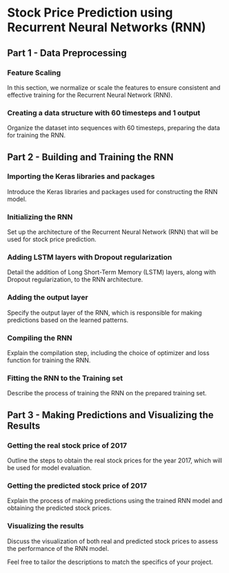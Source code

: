 # Stock Price Prediction using Recurrent Neural Networks (RNN)

## Part 1 - Data Preprocessing

### Feature Scaling

In this section, we normalize or scale the features to ensure consistent and effective training for the Recurrent Neural Network (RNN).

### Creating a data structure with 60 timesteps and 1 output

Organize the dataset into sequences with 60 timesteps, preparing the data for training the RNN.

## Part 2 - Building and Training the RNN

### Importing the Keras libraries and packages

Introduce the Keras libraries and packages used for constructing the RNN model.

### Initializing the RNN

Set up the architecture of the Recurrent Neural Network (RNN) that will be used for stock price prediction.

### Adding LSTM layers with Dropout regularization

Detail the addition of Long Short-Term Memory (LSTM) layers, along with Dropout regularization, to the RNN architecture.

### Adding the output layer

Specify the output layer of the RNN, which is responsible for making predictions based on the learned patterns.

### Compiling the RNN

Explain the compilation step, including the choice of optimizer and loss function for training the RNN.

### Fitting the RNN to the Training set

Describe the process of training the RNN on the prepared training set.

## Part 3 - Making Predictions and Visualizing the Results

### Getting the real stock price of 2017

Outline the steps to obtain the real stock prices for the year 2017, which will be used for model evaluation.

### Getting the predicted stock price of 2017

Explain the process of making predictions using the trained RNN model and obtaining the predicted stock prices.

### Visualizing the results

Discuss the visualization of both real and predicted stock prices to assess the performance of the RNN model.

Feel free to tailor the descriptions to match the specifics of your project.
